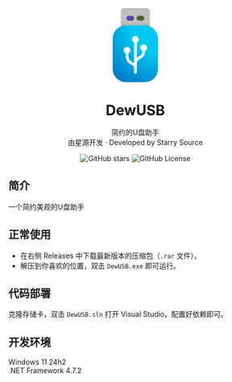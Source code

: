 <p align="center">
    <img src="./DewUSB/ud.png" height="147">
</p>

<p>
<h1 align="center" style="line-height:1;">DewUSB</h1>
<p align="center">简约的U盘助手<br>
由星源开发 · Developed by Starry Source</p>
</p>
<p align="center" class="shields">
  <span style="text-decoration:none">
    <img src="https://img.shields.io/github/stars/starry-source/DewUSB" alt="GitHub stars"/>
  </span>
  <!-- <span href="https://github.com/starry-source/DewUSB/issues" style="text-decoration:none">
    <img src="https://img.shields.io/github/issues/starry-source/DewUSB.svg" alt="GitHub issues"/>
  </span>
  <span href="https://github.com/starry-source/DewUSB/network" style="text-decoration:none">
    <img src="https://img.shields.io/github/forks/starry-source/DewUSB.svg" alt="GitHub forks"/>
  </span> -->
  <span style="text-decoration:none">
    <img src="https://img.shields.io/github/license/starry-source/DewUSB" alt="GitHub License"/>
  </pan>
</p>

## 简介
一个简约美观的U盘助手

## 正常使用

- 在右侧 Releases 中下载最新版本的压缩包（`.rar` 文件）。
- 解压到你喜欢的位置，双击 `DewUSB.exe` 即可运行。

## 代码部署

克隆存储卡，双击 `DewUSB.sln` 打开 Visual Studio，配置好依赖即可。

## 开发环境

Windows 11 24h2\
.NET Framework 4.7.2
